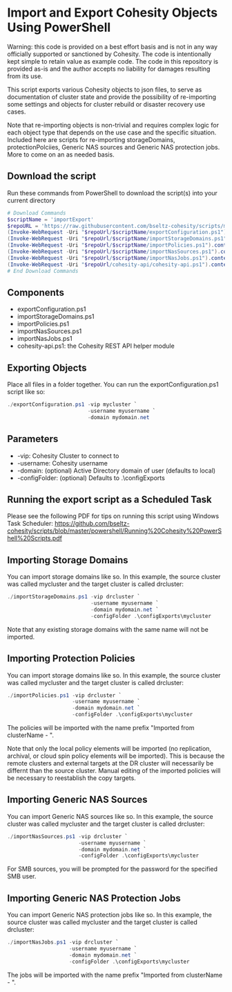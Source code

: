 # Import and Export Cohesity Objects Using PowerShell

Warning: this code is provided on a best effort basis and is not in any way officially supported or sanctioned by Cohesity. The code is intentionally kept simple to retain value as example code. The code in this repository is provided as-is and the author accepts no liability for damages resulting from its use.

This script exports various Cohesity objects to json files, to serve as documentation of cluster state and provide the possibility of re-importing some settings and objects for cluster rebuild or disaster recovery use cases.

Note that re-importing objects is non-trivial and requires complex logic for each object type that depends on the use case and the specific situation. Included here are scripts for re-importing storageDomains, protectionPolciies, Generic NAS sources and Generic NAS protection jobs. More to come on an as needed basis.

## Download the script

Run these commands from PowerShell to download the script(s) into your current directory

```powershell
# Download Commands
$scriptName = 'importExport'
$repoURL = 'https://raw.githubusercontent.com/bseltz-cohesity/scripts/master/powershell'
(Invoke-WebRequest -Uri "$repoUrl/$scriptName/exportConfiguration.ps1").content | Out-File "exportConfiguration.ps1"; (Get-Content "exportConfiguration.ps1") | Set-Content "exportConfiguration.ps1"
(Invoke-WebRequest -Uri "$repoUrl/$scriptName/importStorageDomains.ps1").content | Out-File "importStorageDomains.ps1"; (Get-Content "importStorageDomains.ps1") | Set-Content "importStorageDomains.ps1"
(Invoke-WebRequest -Uri "$repoUrl/$scriptName/importPolicies.ps1").content | Out-File "importPolicies.ps1"; (Get-Content "importPolicies.ps1") | Set-Content "importPolicies.ps1"
(Invoke-WebRequest -Uri "$repoUrl/$scriptName/importNasSources.ps1").content | Out-File "importNasSources.ps1"; (Get-Content "importNasSources.ps1") | Set-Content "importNasSources.ps1"
(Invoke-WebRequest -Uri "$repoUrl/$scriptName/importNasJobs.ps1").content | Out-File "importNasJobs.ps1"; (Get-Content "importNasJobs.ps1") | Set-Content "importNasJobs.ps1"
(Invoke-WebRequest -Uri "$repoUrl/cohesity-api/cohesity-api.ps1").content | Out-File cohesity-api.ps1; (Get-Content cohesity-api.ps1) | Set-Content cohesity-api.ps1
# End Download Commands
```

## Components

* exportConfiguration.ps1
* importStorageDomains.ps1
* importPolicies.ps1
* importNasSources.ps1
* importNasJobs.ps1
* cohesity-api.ps1: the Cohesity REST API helper module

## Exporting Objects

Place all files in a folder together. You can run the exportConfiguration.ps1 script like so:

```powershell
./exportConfiguration.ps1 -vip mycluster `
                          -username myusername `
                          -domain mydomain.net
```

## Parameters

* -vip: Cohesity Cluster to connect to
* -username: Cohesity username
* -domain: (optional) Active Directory domain of user (defaults to local)
* -configFolder: (optional) Defaults to .\configExports

## Running the export script as a Scheduled Task

Please see the following PDF for tips on running this script using Windows Task Scheduler:
<https://github.com/bseltz-cohesity/scripts/blob/master/powershell/Running%20Cohesity%20PowerShell%20Scripts.pdf>

## Importing Storage Domains

You can import storage domains like so. In this example, the source cluster was called mycluster and the target cluster is called drcluster:

```powershell
./importStorageDomains.ps1 -vip drcluster `
                           -username myusername `
                           -domain mydomain.net `
                           -configFolder .\configExports\mycluster
```

Note that any existing storage domains with the same name will not be imported.

## Importing Protection Policies

You can import storage domains like so. In this example, the source cluster was called mycluster and the target cluster is called drcluster:

```powershell
./importPolicies.ps1 -vip drcluster `
                     -username myusername `
                     -domain mydomain.net `
                     -configFolder .\configExports\mycluster
```

The policies will be imported with the name prefix "Imported from clusterName - ".

Note that only the local policy elements will be imported (no replication, archival, or cloud spin policy elements will be imported). This is because the remote clusters and external targets at the DR cluster will necessarily be differnt than the source cluster. Manual editing of the imported policies will be necessary to reestablish the copy targets.

## Importing Generic NAS Sources

You can import Generic NAS sources like so. In this example, the source cluster was called mycluster and the target cluster is called drcluster:

```powershell
./importNasSources.ps1 -vip drcluster `
                       -username myusername `
                       -domain mydomain.net `
                       -configFolder .\configExports\mycluster
```

For SMB sources, you will be prompted for the password for the specified SMB user.

## Importing Generic NAS Protection Jobs

You can import Generic NAS protection jobs like so. In this example, the source cluster was called mycluster and the target cluster is called drcluster:

```powershell
./importNasJobs.ps1 -vip drcluster `
                    -username myusername `
                    -domain mydomain.net `
                    -configFolder .\configExports\mycluster
```

The jobs will be imported with the name prefix "Imported from clusterName - ".
